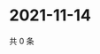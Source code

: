 # 2021-11-14

共 0 条

<!-- BEGIN WEIBO -->
<!-- 最后更新时间 Sun Nov 14 2021 22:07:43 GMT+0800 (China Standard Time) -->

<!-- END WEIBO -->
